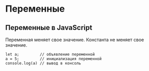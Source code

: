 # Переменные
## Переменные в JavaScript

Переменная меняет свое значение. Константа не меняет свое значение.

    let a;         // объявление переменной
    a = 5;         // инициализация переменной
    console.log(a) // вывод в консоль
